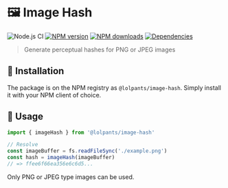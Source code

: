 # 🖼 Image Hash
![Node.js CI](https://github.com/lolPants/image-hash/workflows/Node.js%20CI/badge.svg?branch=master)
[![NPM version](https://img.shields.io/npm/v/@lolpants/image-hash.svg?maxAge=3600)](https://www.npmjs.com/package/@lolpants/image-hash)
[![NPM downloads](https://img.shields.io/npm/dt/@lolpants/image-hash.svg?maxAge=3600)](https://www.npmjs.com/package/@lolpants/image-hash)
[![Dependencies](https://img.shields.io/david/lolpants/image-hash.svg?maxAge=3600)](https://david-dm.org/lolpants/image-hash)
> Generate perceptual hashes for PNG or JPEG images

## 💾 Installation
The package is on the NPM registry as `@lolpants/image-hash`. Simply install it with your NPM client of choice.

## 🔧 Usage
```ts
import { imageHash } from '@lolpants/image-hash'

// Resolve
const imageBuffer = fs.readFileSync('./example.png')
const hash = imageHash(imageBuffer)
// => ffee6f66ea356e6c6d5...
```

Only PNG or JPEG type images can be used.
